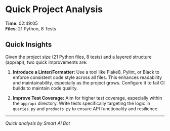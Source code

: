 # Quick Project Analysis

**Time**: 02:49:05  
**Files**: 21 Python, 8 Tests

## Quick Insights

Given the project size (21 Python files, 8 tests) and a layered structure (app/api), two quick improvements are:

1.  **Introduce a Linter/Formatter:** Use a tool like Flake8, Pylint, or Black to enforce consistent code style across all files. This enhances readability and maintainability, especially as the project grows. Configure it to fail CI builds to maintain code quality.

2.  **Improve Test Coverage:** Aim for higher test coverage, especially within the `app/api` directory. Write tests specifically targeting the logic in `queries.py` and `products.py` to ensure API functionality and resilience.


---
*Quick analysis by Smart AI Bot*
